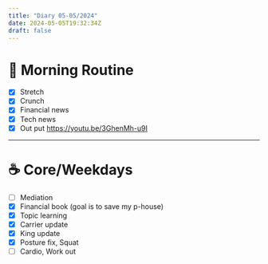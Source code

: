```yaml
---
title: "Diary 05-05/2024"  
date: 2024-05-05T19:32:34Z
draft: false
---
```


# 🍳 Morning Routine

- [x]  Stretch
- [x]  Crunch
- [x]  Financial news
- [x]  Tech news
- [x]  Out put https://youtu.be/3GhenMh-u9I

---

# ☕ Core/Weekdays

- [ ]  Mediation
- [x]  Financial book (goal is to save my p-house)
- [x]  Topic learning
- [x]  Carrier update
- [x]  King update
- [x]  Posture fix, Squat
- [ ]  Cardio, Work out
